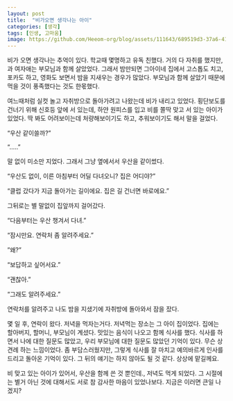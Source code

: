 ```yaml
---
layout: post
title:  "비가오면 생각나는 아이"
categories: [생각]
tags: [인생, 고마움]
image: https://github.com/Heeom-org/blog/assets/111643/689519d3-37a6-41a9-a9e3-0db211e758c3
---
```


비가 오면 생각나는 추억이 있다. 학교때 몇명하고 유독 친했다. 거의 다 자취를 했지만, 과 여자애는 부모님과 함께 살았었다. 그래서 밤만되면 그아이네 집에서 고스톱도 치고, 포카도 하고, 영화도 보면서 밤을 지새우는 경우가 많았다. 부모님과 함께 살았기 때문에 먹을 것이 풍족했다는 것도 한몫했다.

여느때처럼 실컷 놀고 자취방으로 돌아가려고 나왔는데 비가 내리고 있었다. 횡단보도를 건너기 위해 신호등 앞에 서 있는데, 하얀 원피스를 입고 비를 쫄딱 맞고 서 있는 아이가 있었다. 딱 봐도 어려보이는데 처량해보이기도 하고, 추워보이기도 해서 말을 걸었다.

“우산 같이쓸까?”

“…..” 

말 없이 미소만 지었다. 그래서 그냥 옆에서서 우산을 같이썼다.

“우산도 없이, 이른 아침부터 어딜 다녀오니? 집은 어디야?”

“클럽 갔다가 지금 돌아가는 길이에요. 집은 길 건너면 바로에요.”

그뒤로는 별 말없이 집앞까지 걸어갔다.

“다음부터는 우산 챙겨서 다녀.”

“잠시만요. 연락처 좀 알려주세요.”

”왜?”

“보답하고 싶어서요.”

“괜찮아.”

“그래도 알려주세요.”

연락처를 알려주고 나도 밤을 지샜기에 자취방에 돌아와서 잠을 잤다.

몇 일 후, 연락이 왔다. 저녁을 먹자는거다. 저녁먹는 장소는 그 아이 집이었다. 집에는 할아버지, 할머니, 부모님이 계셨다. 맛있는 음식이 나오고 함께 식사를 했다. 식사를 하면서 나에 대한 질문도 많았고, 우리 부모님에 대한 질문도 많았던 기억이 있다. 무슨 상견례 하는 느낌이었다. 좀 부담스러웠지만, 그렇게 식사를 잘 마치고 예의바르게 인사를 드리고 돌아온 기억이 있다. 그 뒤의 얘기는 하지 않아도 될 것 같다. 상상에 맡길께요.

비 맞고 있는 아이가 있어서, 우산을 함께 쓴 것 뿐인데., 저녁도 먹게 되었다. 그 시절에는 별거 아닌 것에 대해서도 서로 참 감사한 마음이 있었나보다. 지금은 이러면 큰일 나겠지?
